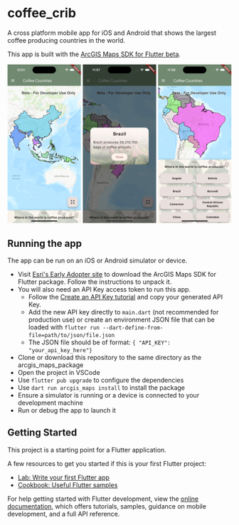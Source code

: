 # coffee_crib

A cross platform mobile app for iOS and Android that shows the largest coffee producing countries in the world. 

This app is built with the [ArcGIS Maps SDK for Flutter beta](https://www.esri.com/arcgis-blog/products/developers/announcements/announcing-arcgis-maps-sdk-for-flutter-beta/).

![Mobile app screen showing world map](CoffeeCrib.png)

## Running the app

The app can be run on an iOS or Android simulator or device. 

- Visit [Esri's Early Adopter site](https://earlyadopter.esri.com/enter/) to download the ArcGIS Maps SDK for Flutter package. Follow the instructions to unpack it. 
- You will also need an API Key access token to run this app.
    - Follow the [Create an API Key tutorial](https://developers.arcgis.com/documentation/security-and-authentication/api-key-authentication/tutorials/create-an-api-key/) and copy your generated API Key.
    - Add the new API key directly to `main.dart` (not recommended for production use) or create an environment JSON file that can be loaded with `flutter run --dart-define-from-file=path/to/json/file.json`
    - The JSON file should be of format: `{ "API_KEY": "your_api_key_here"}`
- Clone or download this repository to the same directory as the arcgis_maps_package
- Open the project in VSCode
- Use `flutter pub upgrade` to configure the dependencies
- Use `dart run arcgis_maps install` to install the package
- Ensure a simulator is running or a device is connected to your development machine
- Run or debug the app to launch it

## Getting Started

This project is a starting point for a Flutter application.

A few resources to get you started if this is your first Flutter project:

- [Lab: Write your first Flutter app](https://docs.flutter.dev/get-started/codelab)
- [Cookbook: Useful Flutter samples](https://docs.flutter.dev/cookbook)

For help getting started with Flutter development, view the
[online documentation](https://docs.flutter.dev/), which offers tutorials,
samples, guidance on mobile development, and a full API reference.

